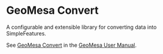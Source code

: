 # GeoMesa Convert

A configurable and extensible library for converting data into SimpleFeatures.

See [GeoMesa Convert](../docs/user/convert) in the [GeoMesa User Manual](http://geomesa.org/documentation/user).
